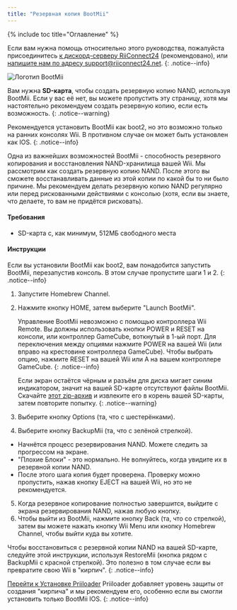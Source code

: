 ```yaml
---
title: "Резервная копия BootMii"
---
```


{% include toc title="Оглавление" %}

Если вам нужна помощь относительно этого руководства, пожалуйста присоединитесь [к дискорд-серверу RiiConnect24](https://discord.gg/rc24) (рекомендовано), или [напишите нам по адресу support@riiconnect24.net](mailto:support@riiconnect24.net).
{: .notice--info}

![Логотип BootMii](/images/bootmii.png)

Вам нужна **SD-карта**, чтобы создать резервную копию NAND, используя BootMii. Если у вас её нет, вы можете пропустить эту страницу, хотя мы настоятельно рекомендуем создать резервную копию, если есть возможность.
{: .notice--warning}

Рекомендуется установить BootMii как boot2, но это возможно только на ранних консолях Wii. В противном случае он может быть установлен как IOS.
{: .notice--info}

Одна из важнейших возможностей BootMii - способность резервного копирования и восстановления NAND-хранилища вашей Wii. Мы рассмотрим как создать резервную копию NAND. После этого вы сможете восстанавливать данные из этой копии по какой бы то ни было причине. Мы рекомендуем делать резервную копию NAND регулярно или перед рискованными действиями с консолью (хотя, если вы знаете, что делаете, то вам не придётся рисковать).

#### Требования
* SD-карта с, как минимум, 512МБ свободного места

#### Инструкции
Если вы установили BootMii как boot2, вам понадобится запустить BootMii, перезапустив консоль. В этом случае пропустите шаги 1 и 2.
{: .notice--info}
1. Запустите Homebrew Channel.
2. Нажмите кнопку HOME, затем выберите "Launch BootMii".

    Управление BootMii невозможно с помощью контроллера Wii Remote. Вы должны использовать кнопки POWER и RESET на консоли, или контроллер GameCube, воткнутый в 1-ый порт. Для переключения между опциями нажмите POWER на вашей Wii (или вправо на крестовине контроллера GameCube). Чтобы выбрать опцию, нажмите RESET на вашей Wii или A на вашем контроллере GameCube.
    {: .notice--info}


    Если экран остаётся чёрным и разъём для диска мигает синим индикатором, значит на вашей SD-карте отсутствуют файлы BootMii. Скачайте [этот zip-архив](https://static.hackmii.com/bootmii_sd_files.zip) и извлеките его в корень вашей SD-карты, затем повторите попытку.
    {: .notice--warning}

3. Выберите кнопку Options (та, что с шестерёнками).
4. Выберите кнопку BackupMii (та, что с зелёной стрелкой).
- Начнётся процесс резервирования NAND. Можете следить за прогрессом на экране.
- "Плохие Блоки" - это нормально. Не волнуйтесь, когда увидите их в резервной копии NAND.
- После этого шага копия будет проверена. Проверку можно пропустить, нажав кнопку EJECT на вашей Wii, но это не рекомендуется.
5. Когда резервное копирование полностью завершится, выйдите с экрана резервирования NAND, нажав любую кнопку.
6. Чтобы выйти из BootMii, нажмите кнопку Back (та, что со стрелкой), затем вы можете нажать кнопку Wii Menu или кнопку Homebrew Channel, чтобы выйти куда вы хотите.

Чтобы восстановиться с резервной копии NAND на вашей SD-карте, следуйте этой инструкции, используя RestoreMii (кнопка рядом с BackupMii с красной стрелкой). Это полезно в том случае если вы превратите свою Wii в "кирпич".
{: .notice--info}

[Перейти к Установке Priiloader](priiloader) Priiloader добавляет уровень защиты от создания "кирпича" и мы рекомендуем его, особенно если вы смогли установить только BootMii IOS.
{: .notice--info}
